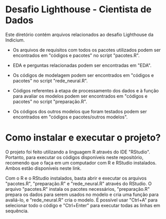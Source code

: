 # Desafio Lighthouse - Cientista de Dados

Este diretório contém arquivos relacionados ao desafio Lighthouse da Indicium.

- Os arquivos de requisitos com todos os pacotes utilizados podem ser encontrados em "códigos e pacotes" no script "pacotes.R".

- EDA e perguntas relacionadas podem ser encontradas em "EDA".

- Os códigos de modelagem podem ser encontrados em "códigos e pacotes" no script "rede_neural.R".

- Códigos referentes à etapa de processamento dos dados e à função para avaliar os modelos podem ser encontrados em "códigos e pacotes" no script "preparação.R".
  
- Os códigos dos outros modelos que foram testados podem ser encontrados em "códigos e pacotes/outros modelos".

# Como instalar e executar o projeto?

O projeto foi feito utilizando a linguagem R através do IDE "RStudio". Portanto, para executar os códigos disponíveis neste repositório, recomendo que o faça em um computador com R e RStudio instalados. Ambos estão disponíveis neste link.

Com o R e o RStudio instalados, basta abrir e executar os arquivos "pacotes.R", "preparação.R" e "rede_neural.R" através do RStudio. O arquivo "pacotes.R" instala os pacotes necessários, "preparação.R" prepara os dados para serem usados no modelo e cria uma função para avaliá-lo, e "rede_neural.R" cria o modelo. É possível usar "Ctrl+A" para selecionar todo o código e "Ctrl+Enter" para executar todas as linhas em sequência.

